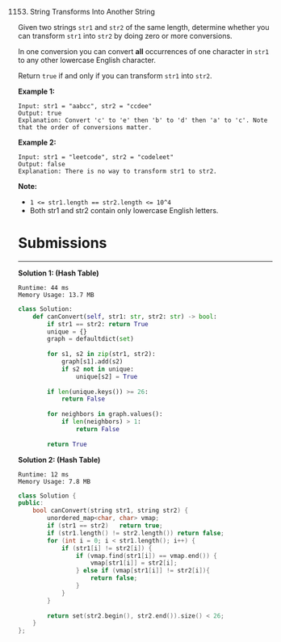 1153. String Transforms Into Another String

Given two strings `str1` and `str2` of the same length, determine whether you can transform `str1` into `str2` by doing zero or more conversions.

In one conversion you can convert **all** occurrences of one character in `str1` to any other lowercase English character.

Return `true` if and only if you can transform `str1` into `str2`.

 

**Example 1:**
```
Input: str1 = "aabcc", str2 = "ccdee"
Output: true
Explanation: Convert 'c' to 'e' then 'b' to 'd' then 'a' to 'c'. Note that the order of conversions matter.
```

**Example 2:**
```
Input: str1 = "leetcode", str2 = "codeleet"
Output: false
Explanation: There is no way to transform str1 to str2.
```

**Note:**

* `1 <= str1.length == str2.length <= 10^4`
* Both str1 and str2 contain only lowercase English letters.

# Submissions
---
**Solution 1: (Hash Table)**
```
Runtime: 44 ms
Memory Usage: 13.7 MB
```
```python
class Solution:
    def canConvert(self, str1: str, str2: str) -> bool:
        if str1 == str2: return True
        unique = {}
        graph = defaultdict(set)
        
        for s1, s2 in zip(str1, str2):
            graph[s1].add(s2)
            if s2 not in unique:
                unique[s2] = True
        
        if len(unique.keys()) >= 26:
            return False
        
        for neighbors in graph.values():
            if len(neighbors) > 1:
                return False
            
        return True
```

**Solution 2: (Hash Table)**
```
Runtime: 12 ms
Memory Usage: 7.8 MB
```
```c++
class Solution {
public:
    bool canConvert(string str1, string str2) {
        unordered_map<char, char> vmap;
        if (str1 == str2)   return true;
        if (str1.length() != str2.length()) return false;
        for (int i = 0; i < str1.length(); i++) {
            if (str1[i] != str2[i]) {
                if (vmap.find(str1[i]) == vmap.end()) {
                    vmap[str1[i]] = str2[i];
                } else if (vmap[str1[i]] != str2[i]){
                    return false;
                }
            }
        }
        
        return set(str2.begin(), str2.end()).size() < 26;
    }
};
```